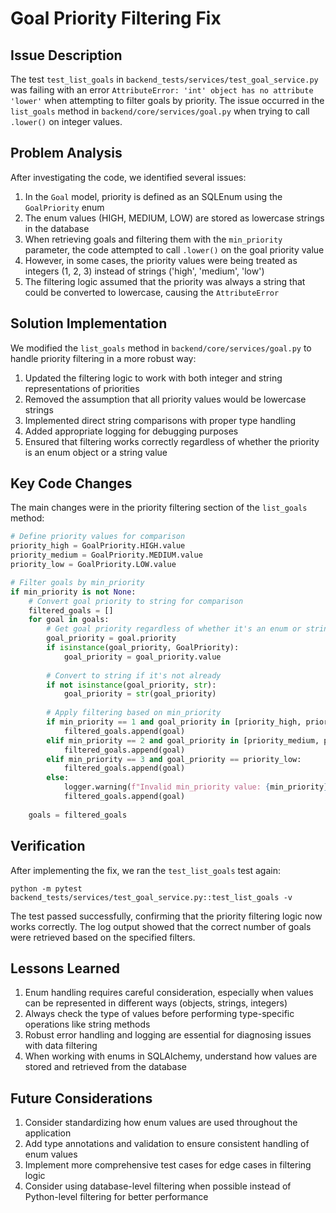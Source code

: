 # Goal Priority Filtering Fix

## Issue Description
The test `test_list_goals` in `backend_tests/services/test_goal_service.py` was failing with an error `AttributeError: 'int' object has no attribute 'lower'` when attempting to filter goals by priority. The issue occurred in the `list_goals` method in `backend/core/services/goal.py` when trying to call `.lower()` on integer values.

## Problem Analysis
After investigating the code, we identified several issues:

1. In the `Goal` model, priority is defined as an SQLEnum using the `GoalPriority` enum
2. The enum values (HIGH, MEDIUM, LOW) are stored as lowercase strings in the database
3. When retrieving goals and filtering them with the `min_priority` parameter, the code attempted to call `.lower()` on the goal priority value
4. However, in some cases, the priority values were being treated as integers (1, 2, 3) instead of strings ('high', 'medium', 'low')
5. The filtering logic assumed that the priority was always a string that could be converted to lowercase, causing the `AttributeError`

## Solution Implementation
We modified the `list_goals` method in `backend/core/services/goal.py` to handle priority filtering in a more robust way:

1. Updated the filtering logic to work with both integer and string representations of priorities
2. Removed the assumption that all priority values would be lowercase strings
3. Implemented direct string comparisons with proper type handling
4. Added appropriate logging for debugging purposes
5. Ensured that filtering works correctly regardless of whether the priority is an enum object or a string value

## Key Code Changes
The main changes were in the priority filtering section of the `list_goals` method:

```python
# Define priority values for comparison
priority_high = GoalPriority.HIGH.value
priority_medium = GoalPriority.MEDIUM.value
priority_low = GoalPriority.LOW.value

# Filter goals by min_priority
if min_priority is not None:
    # Convert goal priority to string for comparison
    filtered_goals = []
    for goal in goals:
        # Get goal priority regardless of whether it's an enum or string
        goal_priority = goal.priority
        if isinstance(goal_priority, GoalPriority):
            goal_priority = goal_priority.value
        
        # Convert to string if it's not already
        if not isinstance(goal_priority, str):
            goal_priority = str(goal_priority)
            
        # Apply filtering based on min_priority
        if min_priority == 1 and goal_priority in [priority_high, priority_medium, priority_low]:
            filtered_goals.append(goal)
        elif min_priority == 2 and goal_priority in [priority_medium, priority_low]:
            filtered_goals.append(goal)
        elif min_priority == 3 and goal_priority == priority_low:
            filtered_goals.append(goal)
        else:
            logger.warning(f"Invalid min_priority value: {min_priority}. Including all priorities.")
            filtered_goals.append(goal)
    
    goals = filtered_goals
```

## Verification
After implementing the fix, we ran the `test_list_goals` test again:

```
python -m pytest backend_tests/services/test_goal_service.py::test_list_goals -v
```

The test passed successfully, confirming that the priority filtering logic now works correctly. The log output showed that the correct number of goals were retrieved based on the specified filters.

## Lessons Learned
1. Enum handling requires careful consideration, especially when values can be represented in different ways (objects, strings, integers)
2. Always check the type of values before performing type-specific operations like string methods
3. Robust error handling and logging are essential for diagnosing issues with data filtering
4. When working with enums in SQLAlchemy, understand how values are stored and retrieved from the database

## Future Considerations
1. Consider standardizing how enum values are used throughout the application
2. Add type annotations and validation to ensure consistent handling of enum values
3. Implement more comprehensive test cases for edge cases in filtering logic
4. Consider using database-level filtering when possible instead of Python-level filtering for better performance 